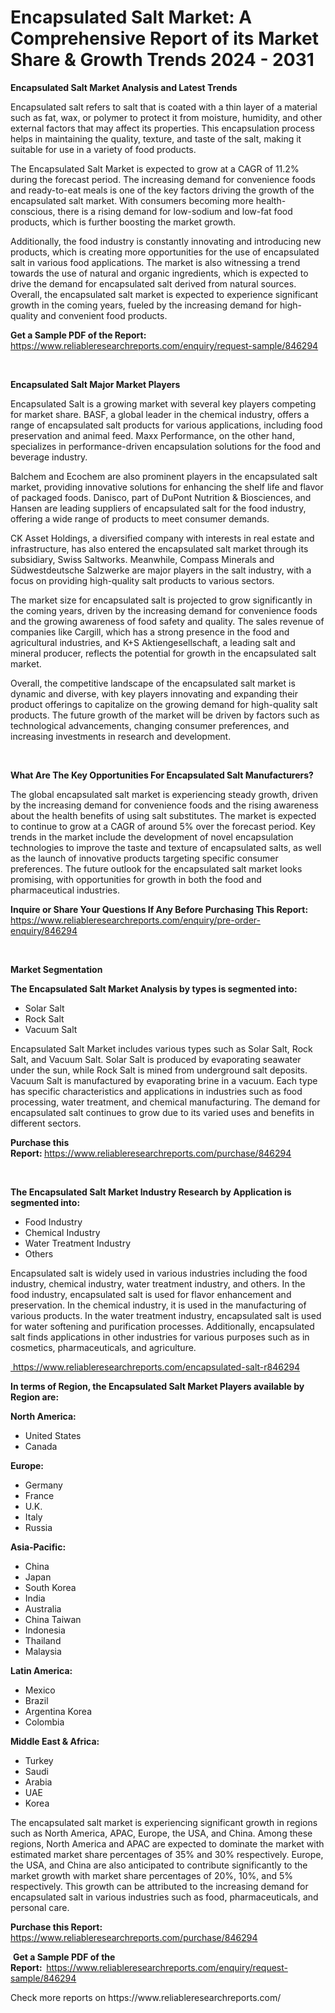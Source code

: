 <p><h1>Encapsulated Salt Market: A Comprehensive Report of its Market Share & Growth Trends 2024 - 2031</h1></p><p><strong>Encapsulated Salt Market Analysis and Latest Trends</strong></p>
<p><p>Encapsulated salt refers to salt that is coated with a thin layer of a material such as fat, wax, or polymer to protect it from moisture, humidity, and other external factors that may affect its properties. This encapsulation process helps in maintaining the quality, texture, and taste of the salt, making it suitable for use in a variety of food products.</p><p>The Encapsulated Salt Market is expected to grow at a CAGR of 11.2% during the forecast period. The increasing demand for convenience foods and ready-to-eat meals is one of the key factors driving the growth of the encapsulated salt market. With consumers becoming more health-conscious, there is a rising demand for low-sodium and low-fat food products, which is further boosting the market growth.</p><p>Additionally, the food industry is constantly innovating and introducing new products, which is creating more opportunities for the use of encapsulated salt in various food applications. The market is also witnessing a trend towards the use of natural and organic ingredients, which is expected to drive the demand for encapsulated salt derived from natural sources. Overall, the encapsulated salt market is expected to experience significant growth in the coming years, fueled by the increasing demand for high-quality and convenient food products.</p></p>
<p><strong>Get a Sample PDF of the Report:&nbsp;</strong> <a href="https://www.reliableresearchreports.com/enquiry/request-sample/846294">https://www.reliableresearchreports.com/enquiry/request-sample/846294</a></p>
<p>&nbsp;</p>
<p><strong>Encapsulated Salt Major Market Players</strong></p>
<p><p>Encapsulated Salt is a growing market with several key players competing for market share. BASF, a global leader in the chemical industry, offers a range of encapsulated salt products for various applications, including food preservation and animal feed. Maxx Performance, on the other hand, specializes in performance-driven encapsulation solutions for the food and beverage industry.</p><p>Balchem and Ecochem are also prominent players in the encapsulated salt market, providing innovative solutions for enhancing the shelf life and flavor of packaged foods. Danisco, part of DuPont Nutrition & Biosciences, and Hansen are leading suppliers of encapsulated salt for the food industry, offering a wide range of products to meet consumer demands.</p><p>CK Asset Holdings, a diversified company with interests in real estate and infrastructure, has also entered the encapsulated salt market through its subsidiary, Swiss Saltworks. Meanwhile, Compass Minerals and Südwestdeutsche Salzwerke are major players in the salt industry, with a focus on providing high-quality salt products to various sectors.</p><p>The market size for encapsulated salt is projected to grow significantly in the coming years, driven by the increasing demand for convenience foods and the growing awareness of food safety and quality. The sales revenue of companies like Cargill, which has a strong presence in the food and agricultural industries, and K+S Aktiengesellschaft, a leading salt and mineral producer, reflects the potential for growth in the encapsulated salt market.</p><p>Overall, the competitive landscape of the encapsulated salt market is dynamic and diverse, with key players innovating and expanding their product offerings to capitalize on the growing demand for high-quality salt products. The future growth of the market will be driven by factors such as technological advancements, changing consumer preferences, and increasing investments in research and development.</p></p>
<p>&nbsp;</p>
<p><strong>What Are The Key Opportunities For Encapsulated Salt Manufacturers?</strong></p>
<p><p>The global encapsulated salt market is experiencing steady growth, driven by the increasing demand for convenience foods and the rising awareness about the health benefits of using salt substitutes. The market is expected to continue to grow at a CAGR of around 5% over the forecast period. Key trends in the market include the development of novel encapsulation technologies to improve the taste and texture of encapsulated salts, as well as the launch of innovative products targeting specific consumer preferences. The future outlook for the encapsulated salt market looks promising, with opportunities for growth in both the food and pharmaceutical industries.</p></p>
<p><strong>Inquire or Share Your Questions If Any Before Purchasing This Report:</strong> <a href="https://www.reliableresearchreports.com/enquiry/pre-order-enquiry/846294">https://www.reliableresearchreports.com/enquiry/pre-order-enquiry/846294</a></p>
<p>&nbsp;</p>
<p><strong>Market Segmentation</strong></p>
<p><strong>The Encapsulated Salt Market Analysis by types is segmented into:</strong></p>
<p><ul><li>Solar Salt</li><li>Rock Salt</li><li>Vacuum Salt</li></ul></p>
<p><p>Encapsulated Salt Market includes various types such as Solar Salt, Rock Salt, and Vacuum Salt. Solar Salt is produced by evaporating seawater under the sun, while Rock Salt is mined from underground salt deposits. Vacuum Salt is manufactured by evaporating brine in a vacuum. Each type has specific characteristics and applications in industries such as food processing, water treatment, and chemical manufacturing. The demand for encapsulated salt continues to grow due to its varied uses and benefits in different sectors.</p></p>
<p><strong>Purchase this Report:&nbsp;</strong><a href="https://www.reliableresearchreports.com/purchase/846294">https://www.reliableresearchreports.com/purchase/846294</a></p>
<p>&nbsp;</p>
<p><strong>The Encapsulated Salt Market Industry Research by Application is segmented into:</strong></p>
<p><ul><li>Food Industry</li><li>Chemical Industry</li><li>Water Treatment Industry</li><li>Others</li></ul></p>
<p><p>Encapsulated salt is widely used in various industries including the food industry, chemical industry, water treatment industry, and others. In the food industry, encapsulated salt is used for flavor enhancement and preservation. In the chemical industry, it is used in the manufacturing of various products. In the water treatment industry, encapsulated salt is used for water softening and purification processes. Additionally, encapsulated salt finds applications in other industries for various purposes such as in cosmetics, pharmaceuticals, and agriculture.</p></p>
<p><a href="https://www.reliableresearchreports.com/encapsulated-salt-r846294">&nbsp;https://www.reliableresearchreports.com/encapsulated-salt-r846294</a></p>
<p><strong>In terms of Region, the Encapsulated Salt Market Players available by Region are:</strong></p>
<p>
    <p> <strong> North America: </strong>
        <ul>
            <li>United States</li>
            <li>Canada</li>
        </ul>
        </p> 
    <p> <strong> Europe: </strong>
        <ul>
            <li>Germany</li>
            <li>France</li>
            <li>U.K.</li>
            <li>Italy</li>
            <li>Russia</li>
        </ul>
        </p> 
    <p> <strong> Asia-Pacific: </strong>
        <ul>
            <li>China</li>
            <li>Japan</li>
            <li>South Korea</li>
            <li>India</li>
            <li>Australia</li>
            <li>China Taiwan</li>
            <li>Indonesia</li>
            <li>Thailand</li>
            <li>Malaysia</li>
        </ul>
        </p> 
    <p> <strong> Latin America: </strong>
        <ul>
            <li>Mexico</li>
            <li>Brazil</li>
            <li>Argentina Korea</li>
            <li>Colombia</li>
        </ul>
        </p> 
    <p> <strong> Middle East & Africa: </strong>
        <ul>
            <li>Turkey</li>
            <li>Saudi</li>
            <li>Arabia</li>
            <li>UAE</li>
            <li>Korea</li>
        </ul>
    </p>
    </p>
<p><p>The encapsulated salt market is experiencing significant growth in regions such as North America, APAC, Europe, the USA, and China. Among these regions, North America and APAC are expected to dominate the market with estimated market share percentages of 35% and 30% respectively. Europe, the USA, and China are also anticipated to contribute significantly to the market growth with market share percentages of 20%, 10%, and 5% respectively. This growth can be attributed to the increasing demand for encapsulated salt in various industries such as food, pharmaceuticals, and personal care.</p></p>
<p><strong>Purchase this Report: </strong><a href="https://www.reliableresearchreports.com/purchase/846294">https://www.reliableresearchreports.com/purchase/846294</a></p>
<p>&nbsp;<strong>Get a Sample PDF of the Report:&nbsp;&nbsp;</strong><a href="https://www.reliableresearchreports.com/enquiry/request-sample/846294">https://www.reliableresearchreports.com/enquiry/request-sample/846294</a></p>
<p><strong></strong></p>
<p>Check more reports on https://www.reliableresearchreports.com/</p>